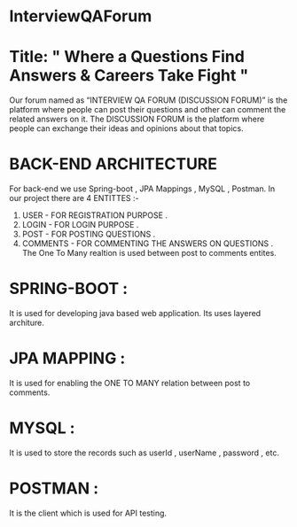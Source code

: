 # InterviewQAForum
# Title: " Where a Questions Find Answers & Careers Take Fight "

Our forum named as “INTERVIEW QA FORUM (DISCUSSION FORUM)” is the platform where people can post their questions and other can comment the related answers on it.
The DISCUSSION FORUM is the platform where people can exchange their ideas and opinions about that topics.

# BACK-END ARCHITECTURE  
For back-end we use Spring-boot , JPA Mappings , MySQL , Postman.
In our project there are 4 ENTITTES :-
1. USER - FOR REGISTRATION PURPOSE .
2. LOGIN - FOR LOGIN PURPOSE .
3. POST - FOR POSTING QUESTIONS .
4. COMMENTS - FOR COMMENTING THE ANSWERS ON QUESTIONS .
The One To Many realtion is used between post to comments entites.
# SPRING-BOOT :
It is used for developing java based web application. Its uses layered architure.
# JPA MAPPING :
It is used for enabling the ONE TO MANY relation between post to comments.
# MYSQL :
It is used to store the records such as userId , userName , password , etc.
# POSTMAN :
It is the client which is used for API testing.

